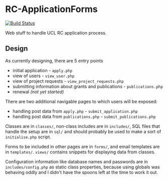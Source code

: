 RC-ApplicationForms
===================

[![Build Status](https://travis-ci.org/UCL/RC-ApplicationForms.svg?branch=master)](https://travis-ci.org/UCL/RC-ApplicationForms)

Web stuff to handle UCL RC application process.

## Design

As currently designing, there are 5 entry points

* initial application - `apply.php`
* view of users - `view_user.php`
* view of project requests - `view_project_requests.php`
* submitting information about grants and publications - `publications.php`
* renewal *(not yet started)*

There are two additional navigable pages to which users will be exposed:

* handling post data from `apply.php` - `submit_application.php`
* handling post data from `publications.php` - `submit_publications.php`


Classes are in `classes/`, non-class includes are in `includes/`, SQL files that handle the setup are in `sql/` and
should probably be used to make a sort of `initialise.php` script.

Forms to be included in other pages are in `forms/`, and email templates are in `templates/`. `views/` contains
snippets for displaying data from classes.

Configuration information like database names and passwords are in `includes/config.php` as static class properties,
because using globals was behaving oddly and I didn't have the spoons left at the time to work it out.


